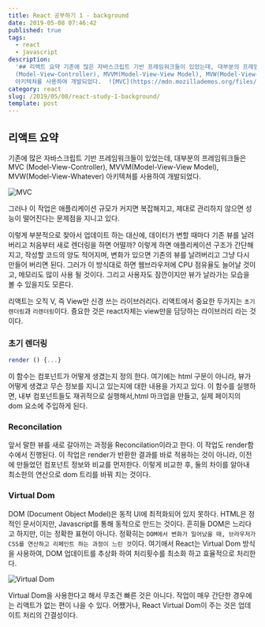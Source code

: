 ```yaml
---
title: React 공부하기 1 - background
date: 2019-05-08 07:46:42
published: true
tags:
  - react
  - javascript
description:
  '## 리액트 요약 기존에 많은 자바스크립트 기반 프레임워크들이 있었는데, 대부분의 프레임워크들은 MVC
  (Model-View-Controller), MVVM(Model-View-View Model), MVW(Model-View-Whatever)
  아키텍쳐를 사용하여 개발되었다.  ![MVC](https://mdn.mozillademos.org/files/1...'
category: react
slug: /2019/05/08/react-study-1-background/
template: post
---
```


## 리액트 요약

기존에 많은 자바스크립트 기반 프레임워크들이 있었는데, 대부분의 프레임워크들은 MVC (Model-View-Controller), MVVM(Model-View-View Model), MVW(Model-View-Whatever) 아키텍쳐를 사용하여 개발되었다.

![MVC](https://mdn.mozillademos.org/files/16042/model-view-controller-light-blue.png)

그러나 이 작업은 애플리케이션 규모가 커지면 복잡해지고, 제대로 관리하지 않으면 성능이 떨어진다는 문제점을 지니고 있다.

이렇게 부분적으로 찾아서 업데이트 하는 대신에, 데이터가 변할 때마다 기존 뷰를 날려 버리고 처음부터 새로 렌더링을 하면 어떨까? 이렇게 하면 애플리케이션 구조가 간단해지고, 작성할 코드의 양도 적어지며, 변화가 있으면 기존의 뷰를 날려버리고 그냥 다시 만들어 버리면 된다. 그러가 이 방식대로 하면 웹브라우저에 CPU 점유율도 늘어날 것이고, 메모리도 많이 사용 될 것이다. 그리고 사용자도 잠깐이지만 뷰가 날라가는 모습을 볼 수 있을지도 모른다.

리액트는 오직 V, 즉 View만 신경 쓰는 라이브러리다. 리액트에서 중요한 두가지는 `초기렌더링`과 `리렌더링`이다. 즁요한 것은 react자체는 view만을 담당하는 라이브러리 라는 것이다.

### 초기 렌더링

```js
render () {...}
```

이 함수는 컴포넌트가 어떻게 생겼는지 정의 한다. 여기에는 html 구문이 아니라, 뷰가 어떻게 생겼고 무슨 정보를 지니고 있는지에 대한 내용을 가지고 있다. 이 함수를 실행하면, 내부 컴포넌트들도 재귀적으로 실행해서,html 마크업을 만들고, 실제 페이지의 dom 요소에 주입하게 된다.

### Reconcilation

앞서 말한 뷰를 새로 갈아끼는 과정을 Reconcilation이라고 한다. 이 작업도 render함수에서 진행된다. 이 작업은 render가 반환한 결과를 바로 적용하는 것이 아니라, 이전에 만들었던 컴포넌트 정보와 비교를 먼저한다. 이렇게 비교한 후, 둘의 차이를 알아내 최소한의 연산으로 dom 트리를 바꿔 치는 것이다.

### Virtual Dom

DOM (Document Object Model)은 동적 UI에 최적화되어 있지 못하다. HTML은 정적인 문서이지만, Javascript를 통해 동적으로 만드는 것이다. 흔히들 DOM은 느리다고 하지만, 이는 정확한 표현이 아니다. 정확히는 `DOM에서 변화가 일어났을 때, 브라우저가 CSS를 연산하고 리페인트 하는 과정이 느린 것`이다. 여기애서 React는 Virtual Dom 방식을 사용하여, DOM 업데이트를 추상화 하여 처리횟수를 최소화 하고 효율적으로 처리한다.

![Virtual Dom](https://i1.wp.com/programmingwithmosh.com/wp-content/uploads/2018/11/lnrn_0201.png?ssl=1)

Virtual Dom을 사용한다고 해서 무조건 빠른 것은 아니다. 작업이 매우 간단한 경우에는 리액트가 없는 편이 나을 수 있다. 어쨌거나, React Virtual Dom이 주는 것은 업데이트 처리의 간결성이다.
